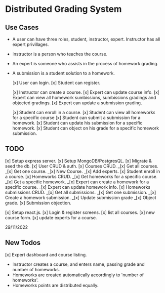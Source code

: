 # Distributed Grading System

## Use Cases

- A user can have three roles, student, instructor, expert. Instructor has all expert privillages.
- Instructor is a person who teaches the course.
- An expert is someone who assists in the process of homework grading.
- A submission is a student solution to a homework.

  [x] User can login.
  [x] Student can register.

  [x] Instructor can create a course.
  [x] Expert can update course info.
  [x] Expert can view all homework sumbissions, sumbissions gradings and objected gradings.
  [x] Expert can update a submission grading.

  [x] Student can enroll in a course.
  [x] Student can view all homeworks for a specific course
  [x] Student can submit a submission for a homework.
  [x] Student can update his submission for a specific homework.
  [x] Student can object on his grade for a specific homework submission.

## TODO

[x] Setup express server.
[x] Setup MongoDB/PostgresQL.
[x] Migrate & seed the db.
[x] User CRUD & auth.
[x] Courses CRUD.
_[x] Get all courses.
_[x] Get one course.
_[x] New Course.
_[x] Add experts.
[x] Student enroll in a course.
[x] Homeworks CRUD.
_[x] Get homeworks for a specific course.
_[x] Get a specific homework.
_[x] Expert can create a homework for a specific course.
_[x] Expert can update homework info.
[x] Homeworks submissions CRUD.
_[x] Get all submissions.
_[x] Get one submission.
_[x] Create a homework submission.
_[x] Update submission grade
\_[x] Object grade.
[x] Submission objection.

[x] Setup react.js.
[x] Login & register screens.
[x] list all courses.
[x] new course form.
[x] update experts for a course.

29/11/2022

## New Todos

[x] Expert dashboard and course listing.

- Instructor creates a course, and enters name, passing grade and number of homeworks.
- Homeworks are created automatically accordingly to 'number of homeworks'.
- Homeworks points are distributed equally.

